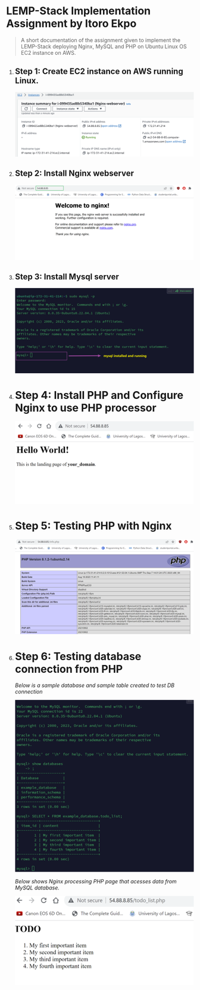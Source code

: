 # LEMP-Stack Implementation Assignment by Itoro Ekpo

> A short documentation of the assignment given to implement the LEMP-Stack deploying Nginx, MySQL and PHP on Ubuntu Linux OS EC2 instance on AWS.

1. ## Step 1: Create EC2 instance on AWS running Linux.

    ![linux](./lemp_img/1.EC2_instance.png)

2. ## Step 2: Install Nginx webserver

    ![nginx](./lemp_img/2.Nginx_running.png)

3. ## Step 3: Install Mysql server

    ![mysql](./lemp_img/3.mysql_running.png)

4. # Step 4: Install PHP and Configure Nginx to use PHP processor

    ![php](./lemp_img/4.webpage_served_by_nginx.png)

5. # Step 5: Testing PHP with Nginx

    ![php_nginx](./lemp_img/5.php_served_by_nginx.png)

6. # Step 6: Testing database connection from PHP

    _Below is a sample database and sample table created to test DB connection_

    ![sample_db](./lemp_img/6.sample_database_table.png)

    _Below shows Nginx processing PHP page that acesses data from MySQL database._

    ![nginx_php_mysql](./lemp_img/7.nginx_serving_phpfile_accessing_mysql_database_table.png)

    

